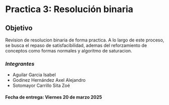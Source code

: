 # Practica 3: Resolución binaria 

## Objetivo
Revision de resolucion binaria de forma practica. A lo largo de este proceso,
se busca el repaso de satisfacibilidad, ademas del reforzamiento de conceptos como formas normales 
y algoritmo de saturacion. 

### *Integrantes*
- Aguilar Garcia Isabel
- Godinez Hernández Axel Alejandro
- Sotomayor Carrillo Sita Zoé

#### Fecha de entrega: Viernes 20 de marzo 2025


